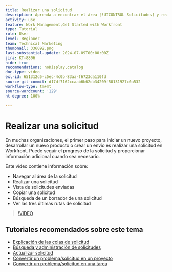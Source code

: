 ```yaml
---
title: Realizar una solicitud
description: Aprenda a encontrar el área [!UICONTROL Solicitudes] y realice una solicitud. A continuación, aprenda a ver las solicitudes enviadas y en borrador.
activity: use
feature: Work Management,Get Started with Workfront
type: Tutorial
role: User
level: Beginner
team: Technical Marketing
thumbnail: 336092.png
last-substantial-update: 2024-07-09T00:00:00Z
jira: KT-8806
hide: true
recommendations: noDisplay,catalog
doc-type: video
exl-id: 651312d5-c5ec-4c0b-83aa-f6723da110fd
source-git-commit: d17df7162ccaab6b62db34209f50131927c0a532
workflow-type: tm+mt
source-wordcount: '129'
ht-degree: 100%

---
```


# Realizar una solicitud

En muchas organizaciones, el primer paso para iniciar un nuevo proyecto, desarrollar un nuevo producto o crear un envío es realizar una solicitud en Workfront. Puede seguir el progreso de la solicitud y proporcionar información adicional cuando sea necesario.

Este vídeo contiene información sobre:

* Navegar al área de la solicitud
* Realizar una solicitud
* Vista de solicitudes enviadas
* Copiar una solicitud
* Búsqueda de un borrador de una solicitud
* Ver las tres últimas rutas de solicitud

>[!VIDEO](https://video.tv.adobe.com/v/336092/?quality=12&learn=on&enablevpops)

## Tutoriales recomendados sobre este tema

* [Explicación de las colas de solicitud](/help/manage-work/request-queues/understand-request-queues.md)
* [Búsqueda y administración de solicitudes](/help/manage-work/issues-requests/find-requests.md)
* [Actualizar solicitud](/help/manage-work/issues-requests/update-a-request.md)
* [Convertir un problema/solicitud en un proyecto](/help/manage-work/issues-requests/create-a-project-from-a-request.md)
* [Convertir un problema/solicitud en una tarea](/help/manage-work/issues-requests/convert-issues-to-other-work-items.md)
